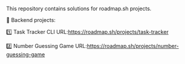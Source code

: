 This repository contains solutions for roadmap.sh projects.

📌 Backend projects:

1️⃣ Task Tracker CLI URL:https://roadmap.sh/projects/task-tracker

2️⃣️ Number Guessing Game URL:https://roadmap.sh/projects/number-guessing-game
